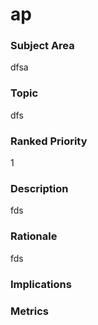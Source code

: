 

# ap

### Subject Area


dfsa



### Topic


dfs



### Ranked Priority


1



### Description


fds



### Rationale


fds



### Implications




### Metrics




